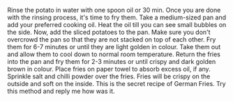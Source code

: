 Rinse the potato in water with one spoon oil or 30 min.
Once you are done with the rinsing process, it's time to fry them.
Take a medium-sized pan and add your preferred cooking oil. Heat the oil till you can see small bubbles on the side.
Now, add the sliced potatoes to the pan. Make sure you don't overcrowd the pan so that they are not stacked on top of each other.
Fry them for 6-7 minutes or until they are light golden in colour.
Take them out and allow them to cool down to normal room temperature.
Return the fries into the pan and fry them for 2-3 minutes or until crispy and dark golden brown in colour.
Place fries on paper towel to absorb excess oil, if any.
Sprinkle salt and chilli powder over the fries. Fries will be crispy on the outside and soft on the inside.
This is the secret recipe of German Fries.
Try this method and reply me how was it.